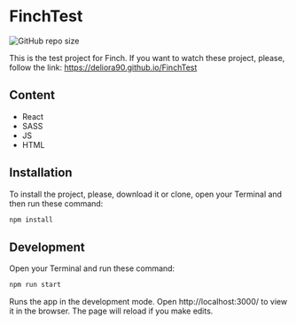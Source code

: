 # FinchTest

![GitHub repo size](https://img.shields.io/github/repo-size/Deliora90/FinchTest)

This is the test project for Finch. If you want to watch these project, please, follow the link: https://deliora90.github.io/FinchTest

## Content
* React
* SASS
* JS
* HTML

## Installation
To install the project, please, download it or clone, open your Terminal and then run these command:
```sh
npm install
```

## Development
Open your Terminal and run these command:
```sh
npm run start
```
Runs the app in the development mode.
Open http://localhost:3000/ to view it in the browser.
The page will reload if you make edits.
